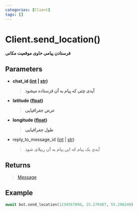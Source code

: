 ```yaml
---
categories: [Client]
tags: []
---
```


<h1>Client.<strong>send_location()</strong></h1>

<p align="left" dir="rtl"><strong>فرستادن پیامی حاوی موقعیت مکانی</strong></p>

<h2>Parameters</h2>

<ul>
<li><strong>chat_id (<a href="https://docs.python.org/3/library/functions.html#int">int</a> | <a href="https://docs.python.org/3/library/stdtypes.html#str">str</a>)</strong><blockquote dir="rtl">
<p><strong>آیدی چتی که پیام به آن فرستاده میشود</strong></p>
</blockquote>
</li>
</ul>
<ul>
<li>
<p><strong>latitude (<a href="https://docs.python.org/3/library/functions.html#float">float</a>)</strong></p>
<blockquote dir="rtl">
<p><strong>عرض جغرافیایی</strong></p>
</blockquote>
</li>
<li>
<p><strong>longitude (<a href="https://docs.python.org/3/library/functions.html#float">float</a>)</strong></p>
<blockquote>
<p><strong>طول جغرافیایی</strong></p>
</blockquote>
</li>
</ul>
<ul>
<li>reply_to_message_id (<a href="https://docs.python.org/3/library/functions.html#int">int</a> | <a href="https://docs.python.org/3/library/stdtypes.html#str">str</a>)<blockquote dir="rtl">
<p>آیدی یک پیام که این پیام به آن ریپلای شود</p>
</blockquote>
</li>
</ul>

<h2>Returns</h2>

<blockquote>
<p><a href="./message">Message</a></p>
</blockquote>

<h2>Example</h2>

```python
await bot.send_location(1234567890, 25.276987, 55.296249)
```